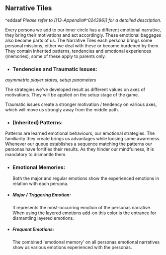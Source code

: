 ## Narrative Tiles 
^eddaaf
*Please refer to [[13-Appendix#^024396]] for a detailed description.*

Every persona we add to our inner circle has a different emotional narrative, they bring their motivations and act accordingly. These emotional baggages also become parts of us.
The Narrative Tiles each persona brings some personal missions, either we deal with these or become burdened by them. They contain inherited patterns, tendencies and emotional experiences (memories), some of these apply to parents only.

- ### Tendencies and Traumatic Issues:
*asymmetric player states, setup parameters*

The strategies we've developed result as different values on axes of motivations. They will be applied on the setup stage of the game.

Traumatic issues create a stronger motivation / tendency on various axes, which will move us strongly away from the middle path.

- ### (Inherited) Patterns:

 Patterns are learned emotional behaviours, our emotional strategies. The familiarity they create brings us advantages while loosing some awareness. Whenever our queue establishes a sequence matching the patterns our personas have fortifies their results. As they hinder our mindfulness, It is mandatory to dismantle them.

- ### Emotional Memories:
	Both the major and regular emotions show the experienced emotions in relation with each persona.
	
- ##### Major / Triggering Emotion:
	It represents the most-occurring emotion of the personas narrative. 
	When using the layered emotions add-on this color is the entrance for dismantling layered emotions. 
- ##### Frequent Emotions:
	The combined 'emotional memory' on all personas emotional narratives show us various emotions experienced with the personas.